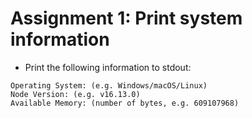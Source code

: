 # Assignment 1: Print system information
* Print the following information to stdout:
```
Operating System: (e.g. Windows/macOS/Linux)
Node Version: (e.g. v16.13.0)
Available Memory: (number of bytes, e.g. 609107968)
```

